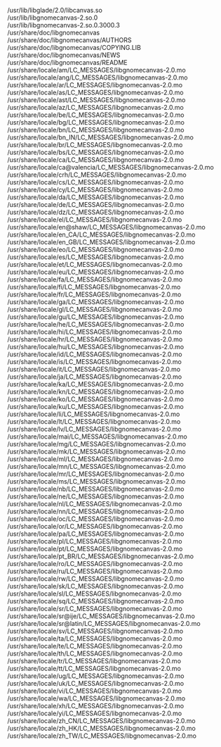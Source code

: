 /usr/lib/libglade/2.0/libcanvas.so  
/usr/lib/libgnomecanvas-2.so.0  
/usr/lib/libgnomecanvas-2.so.0.3000.3  
/usr/share/doc/libgnomecanvas  
/usr/share/doc/libgnomecanvas/AUTHORS  
/usr/share/doc/libgnomecanvas/COPYING.LIB  
/usr/share/doc/libgnomecanvas/NEWS  
/usr/share/doc/libgnomecanvas/README  
/usr/share/locale/am/LC\_MESSAGES/libgnomecanvas-2.0.mo  
/usr/share/locale/ang/LC\_MESSAGES/libgnomecanvas-2.0.mo  
/usr/share/locale/ar/LC\_MESSAGES/libgnomecanvas-2.0.mo  
/usr/share/locale/as/LC\_MESSAGES/libgnomecanvas-2.0.mo  
/usr/share/locale/ast/LC\_MESSAGES/libgnomecanvas-2.0.mo  
/usr/share/locale/az/LC\_MESSAGES/libgnomecanvas-2.0.mo  
/usr/share/locale/be/LC\_MESSAGES/libgnomecanvas-2.0.mo  
/usr/share/locale/bg/LC\_MESSAGES/libgnomecanvas-2.0.mo  
/usr/share/locale/bn/LC\_MESSAGES/libgnomecanvas-2.0.mo  
/usr/share/locale/bn\_IN/LC\_MESSAGES/libgnomecanvas-2.0.mo  
/usr/share/locale/br/LC\_MESSAGES/libgnomecanvas-2.0.mo  
/usr/share/locale/bs/LC\_MESSAGES/libgnomecanvas-2.0.mo  
/usr/share/locale/ca/LC\_MESSAGES/libgnomecanvas-2.0.mo  
/usr/share/locale/ca@valencia/LC\_MESSAGES/libgnomecanvas-2.0.mo  
/usr/share/locale/crh/LC\_MESSAGES/libgnomecanvas-2.0.mo  
/usr/share/locale/cs/LC\_MESSAGES/libgnomecanvas-2.0.mo  
/usr/share/locale/cy/LC\_MESSAGES/libgnomecanvas-2.0.mo  
/usr/share/locale/da/LC\_MESSAGES/libgnomecanvas-2.0.mo  
/usr/share/locale/de/LC\_MESSAGES/libgnomecanvas-2.0.mo  
/usr/share/locale/dz/LC\_MESSAGES/libgnomecanvas-2.0.mo  
/usr/share/locale/el/LC\_MESSAGES/libgnomecanvas-2.0.mo  
/usr/share/locale/en@shaw/LC\_MESSAGES/libgnomecanvas-2.0.mo  
/usr/share/locale/en\_CA/LC\_MESSAGES/libgnomecanvas-2.0.mo  
/usr/share/locale/en\_GB/LC\_MESSAGES/libgnomecanvas-2.0.mo  
/usr/share/locale/eo/LC\_MESSAGES/libgnomecanvas-2.0.mo  
/usr/share/locale/es/LC\_MESSAGES/libgnomecanvas-2.0.mo  
/usr/share/locale/et/LC\_MESSAGES/libgnomecanvas-2.0.mo  
/usr/share/locale/eu/LC\_MESSAGES/libgnomecanvas-2.0.mo  
/usr/share/locale/fa/LC\_MESSAGES/libgnomecanvas-2.0.mo  
/usr/share/locale/fi/LC\_MESSAGES/libgnomecanvas-2.0.mo  
/usr/share/locale/fr/LC\_MESSAGES/libgnomecanvas-2.0.mo  
/usr/share/locale/ga/LC\_MESSAGES/libgnomecanvas-2.0.mo  
/usr/share/locale/gl/LC\_MESSAGES/libgnomecanvas-2.0.mo  
/usr/share/locale/gu/LC\_MESSAGES/libgnomecanvas-2.0.mo  
/usr/share/locale/he/LC\_MESSAGES/libgnomecanvas-2.0.mo  
/usr/share/locale/hi/LC\_MESSAGES/libgnomecanvas-2.0.mo  
/usr/share/locale/hr/LC\_MESSAGES/libgnomecanvas-2.0.mo  
/usr/share/locale/hu/LC\_MESSAGES/libgnomecanvas-2.0.mo  
/usr/share/locale/id/LC\_MESSAGES/libgnomecanvas-2.0.mo  
/usr/share/locale/is/LC\_MESSAGES/libgnomecanvas-2.0.mo  
/usr/share/locale/it/LC\_MESSAGES/libgnomecanvas-2.0.mo  
/usr/share/locale/ja/LC\_MESSAGES/libgnomecanvas-2.0.mo  
/usr/share/locale/ka/LC\_MESSAGES/libgnomecanvas-2.0.mo  
/usr/share/locale/kn/LC\_MESSAGES/libgnomecanvas-2.0.mo  
/usr/share/locale/ko/LC\_MESSAGES/libgnomecanvas-2.0.mo  
/usr/share/locale/ku/LC\_MESSAGES/libgnomecanvas-2.0.mo  
/usr/share/locale/li/LC\_MESSAGES/libgnomecanvas-2.0.mo  
/usr/share/locale/lt/LC\_MESSAGES/libgnomecanvas-2.0.mo  
/usr/share/locale/lv/LC\_MESSAGES/libgnomecanvas-2.0.mo  
/usr/share/locale/mai/LC\_MESSAGES/libgnomecanvas-2.0.mo  
/usr/share/locale/mg/LC\_MESSAGES/libgnomecanvas-2.0.mo  
/usr/share/locale/mk/LC\_MESSAGES/libgnomecanvas-2.0.mo  
/usr/share/locale/ml/LC\_MESSAGES/libgnomecanvas-2.0.mo  
/usr/share/locale/mn/LC\_MESSAGES/libgnomecanvas-2.0.mo  
/usr/share/locale/mr/LC\_MESSAGES/libgnomecanvas-2.0.mo  
/usr/share/locale/ms/LC\_MESSAGES/libgnomecanvas-2.0.mo  
/usr/share/locale/nb/LC\_MESSAGES/libgnomecanvas-2.0.mo  
/usr/share/locale/ne/LC\_MESSAGES/libgnomecanvas-2.0.mo  
/usr/share/locale/nl/LC\_MESSAGES/libgnomecanvas-2.0.mo  
/usr/share/locale/nn/LC\_MESSAGES/libgnomecanvas-2.0.mo  
/usr/share/locale/oc/LC\_MESSAGES/libgnomecanvas-2.0.mo  
/usr/share/locale/or/LC\_MESSAGES/libgnomecanvas-2.0.mo  
/usr/share/locale/pa/LC\_MESSAGES/libgnomecanvas-2.0.mo  
/usr/share/locale/pl/LC\_MESSAGES/libgnomecanvas-2.0.mo  
/usr/share/locale/pt/LC\_MESSAGES/libgnomecanvas-2.0.mo  
/usr/share/locale/pt\_BR/LC\_MESSAGES/libgnomecanvas-2.0.mo  
/usr/share/locale/ro/LC\_MESSAGES/libgnomecanvas-2.0.mo  
/usr/share/locale/ru/LC\_MESSAGES/libgnomecanvas-2.0.mo  
/usr/share/locale/rw/LC\_MESSAGES/libgnomecanvas-2.0.mo  
/usr/share/locale/sk/LC\_MESSAGES/libgnomecanvas-2.0.mo  
/usr/share/locale/sl/LC\_MESSAGES/libgnomecanvas-2.0.mo  
/usr/share/locale/sq/LC\_MESSAGES/libgnomecanvas-2.0.mo  
/usr/share/locale/sr/LC\_MESSAGES/libgnomecanvas-2.0.mo  
/usr/share/locale/sr@ije/LC\_MESSAGES/libgnomecanvas-2.0.mo  
/usr/share/locale/sr@latin/LC\_MESSAGES/libgnomecanvas-2.0.mo  
/usr/share/locale/sv/LC\_MESSAGES/libgnomecanvas-2.0.mo  
/usr/share/locale/ta/LC\_MESSAGES/libgnomecanvas-2.0.mo  
/usr/share/locale/te/LC\_MESSAGES/libgnomecanvas-2.0.mo  
/usr/share/locale/th/LC\_MESSAGES/libgnomecanvas-2.0.mo  
/usr/share/locale/tr/LC\_MESSAGES/libgnomecanvas-2.0.mo  
/usr/share/locale/tt/LC\_MESSAGES/libgnomecanvas-2.0.mo  
/usr/share/locale/ug/LC\_MESSAGES/libgnomecanvas-2.0.mo  
/usr/share/locale/uk/LC\_MESSAGES/libgnomecanvas-2.0.mo  
/usr/share/locale/vi/LC\_MESSAGES/libgnomecanvas-2.0.mo  
/usr/share/locale/wa/LC\_MESSAGES/libgnomecanvas-2.0.mo  
/usr/share/locale/xh/LC\_MESSAGES/libgnomecanvas-2.0.mo  
/usr/share/locale/yi/LC\_MESSAGES/libgnomecanvas-2.0.mo  
/usr/share/locale/zh\_CN/LC\_MESSAGES/libgnomecanvas-2.0.mo  
/usr/share/locale/zh\_HK/LC\_MESSAGES/libgnomecanvas-2.0.mo  
/usr/share/locale/zh\_TW/LC\_MESSAGES/libgnomecanvas-2.0.mo  
